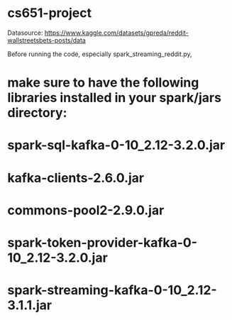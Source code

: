 # cs651-project

Datasource: https://www.kaggle.com/datasets/gpreda/reddit-wallstreetsbets-posts/data

Before running the code, especially spark_streaming_reddit.py,
# make sure to have the following libraries installed in your spark/jars directory:

# spark-sql-kafka-0-10_2.12-3.2.0.jar
# kafka-clients-2.6.0.jar
# commons-pool2-2.9.0.jar
# spark-token-provider-kafka-0-10_2.12-3.2.0.jar
# spark-streaming-kafka-0-10_2.12-3.1.1.jar

